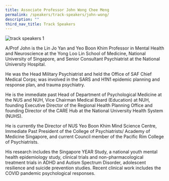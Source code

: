 ```yaml
---
title: Associate Professor John Wong Chee Meng
permalink: /speakers/track-speakers/john-wong/
description: ""
third_nav_title: Track Speakers
---
```

<div style="display: flex; flex-wrap: wrap;">
  <div style="flex-basis: 100%; max-width: 100%;">
    <img alt="track speakers 1" src="/images/SpeakersPhoto/johnwong.png">
  </div>
	</div>
	
A/Prof John is the Lin Jo Yan and Yeo Boon Khim Professor in Mental Health and Neuroscience at the Yong Loo Lin School of Medicine, National University of Singapore, and Senior Consultant Psychiatrist at the National University Hospital. 

He was the Head Military Psychiatrist and held the Office of SAF Chief Medical Corps; was involved in the SARS and H1N1 epidemic planning and response plan, and trauma psychiatry.

He is the immediate past Head of Department of Psychological Medicine at the NUS and NUH, Vice Chairman Medical Board (Education) at NUH, founding Executive Director of the Regional Health Planning Office and founding Director of the CARE Hub at the National University Health System (NUHS). 

He is currently the Director of NUS Yeo Boon Khim Mind Science Centre, Immediate Past President of the College of Psychiatrists/ Academy of Medicine Singapore, and current Council member of the Pacific Rim College of Psychiatrists. 

His research includes the Singapore YEAR Study, a national youth mental health epidemiology study, clinical trials and non-pharmacological treatment trials in ADHD and Autism Spectrum Disorder, adolescent resilience and suicide prevention studies. Recent clinical work includes the COVID pandemic psychological responses.
